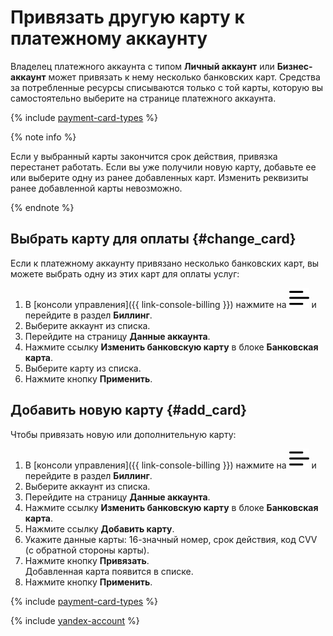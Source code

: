 # Привязать другую карту к платежному аккаунту

Владелец платежного аккаунта с типом **Личный аккаунт** или **Бизнес-аккаунт** может привязать к нему несколько банковских карт.
Средства за потребленные ресурсы списываются только с той карты, которую вы самостоятельно выберите на странице платежного аккаунта.

{% include [payment-card-types](../_includes/payment-card-types.md) %}

{% note info %}

Если у выбранный карты закончится срок действия, привязка перестанет работать. Если вы уже получили новую карту, добавьте ее или выберите одну из ранее добавленных карт. Изменить реквизиты ранее добавленной карты невозможно.

{% endnote %}

## Выбрать карту для оплаты {#change_card}

Если к платежному аккаунту привязано несколько банковских карт, вы можете выбрать одну из этих карт для оплаты услуг:
1. В [консоли управления]({{ link-console-billing }}) нажмите на ![image](../../_assets/ugly-sandwich.svg) и перейдите в раздел **Биллинг**.
2. Выберите аккаунт из списка.
1. Перейдите на страницу **Данные аккаунта**.
1. Нажмите ссылку **Изменить банковскую карту** в блоке **Банковская карта**.
1. Выберите карту из списка.
1. Нажмите кнопку **Применить**.

## Добавить новую карту {#add_card}

Чтобы привязать новую или дополнительную карту:
1. В [консоли управления]({{ link-console-billing }}) нажмите на ![image](../../_assets/ugly-sandwich.svg) и перейдите в раздел **Биллинг**.
2. Выберите аккаунт из списка.
1. Перейдите на страницу **Данные аккаунта**.
1. Нажмите ссылку **Изменить банковскую карту** в блоке **Банковская карта**.
1. Нажмите ссылку **Добавить карту**.
1. Укажите данные карты: 16-значный номер, срок действия, код CVV (с обратной стороны карты).
1. Нажмите кнопку **Привязать**.<br/>Добавленная карта появится в списке.
1. Нажмите кнопку **Применить**.

{% include [payment-card-types](../_includes/payment-card-types.md) %}

{% include [yandex-account](../_includes/payment-card-validation.md) %}
